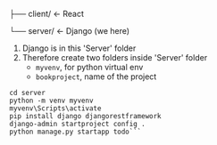 ├── client/   ← React

└── server/   ← Django (we here)

1. Django is in this 'Server' folder
2. Therefore create two folders inside 'Server' folder
   - `myvenv`, for python virtual env
   - `bookproject`, name of the project

```mkdir server
cd server
python -m venv myvenv
myvenv\Scripts\activate
pip install django djangorestframework
django-admin startproject config .
python manage.py startapp todo```